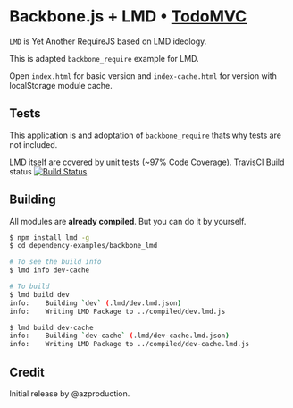 # Backbone.js + LMD • [TodoMVC](http://todomvc.com)

`LMD` is Yet Another RequireJS based on LMD ideology.

This is adapted `backbone_require` example for LMD.

Open `index.html` for basic version and `index-cache.html` for version with localStorage module cache.

## Tests

This application is and adoptation of `backbone_require` thats why tests are not included.

LMD itself are covered by unit tests (~97% Code Coverage). TravisCI Build status [![Build Status](https://secure.travis-ci.org/azproduction/lmd.png?branch=master)](http://travis-ci.org/azproduction/lmd)

## Building

All modules are **already compiled**. But you can do it by yourself.

```bash
$ npm install lmd -g
$ cd dependency-examples/backbone_lmd

# To see the build info
$ lmd info dev-cache

# To build
$ lmd build dev
info:    Building `dev` (.lmd/dev.lmd.json)
info:    Writing LMD Package to ../compiled/dev.lmd.js

$ lmd build dev-cache
info:    Building `dev-cache` (.lmd/dev-cache.lmd.json)
info:    Writing LMD Package to ../compiled/dev-cache.lmd.js
```

## Credit

Initial release by @azproduction.
